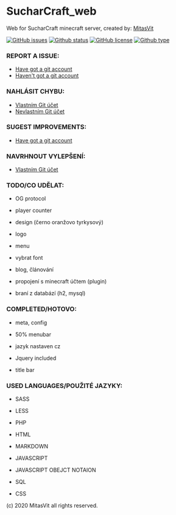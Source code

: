 # SucharCraft_web
Web for SucharCraft minecraft server, created by: [MitasVit](https://github.com/MitasVit/)

[![GitHub issues](https://img.shields.io/github/issues/MitasVit/SucharCraft_web)](https://github.com/MitasVit/SucharCraft_web/issues)
[![Github status](https://img.shields.io/badge/status-testing-yellow)]()
[![GitHub license](https://img.shields.io/github/license/MitasVit/SucharCraft_web)](https://github.com/MitasVit/SucharCraft_web/blob/main/LICENSE)
[![Github type](https://img.shields.io/badge/type-web-blue)]()

### REPORT A ISSUE:

- [Have got a git account](https://github.com/MitasVit/SucharCraft_web/issues/)
- [Haven't got a git account](https://forms.office.com/Pages/ResponsePage.aspx?id=wCYuEb6RlkazjOrcQsYQIZ1obVSP6sdIrzZvMb6t-p9UQlFXUjNYR1BKWVVKV0ZaQkNHRTBFVkRVTi4u)

### NAHLÁSIT CHYBU:

- [Vlastním Git účet](https://github.com/MitasVit/SucharCraft_web/issues/)
- [Nevlastním Git účet](https://forms.office.com/Pages/ResponsePage.aspx?id=wCYuEb6RlkazjOrcQsYQIZ1obVSP6sdIrzZvMb6t-p9UQlRBSFBZTkM2Rk44UzY0VFlWNlQzQ0wxQy4u)

### SUGEST IMPROVEMENTS:

- [Have got a git account](https://github.com/MitasVit/SucharCraft_web/pulls/)

### NAVRHNOUT VYLEPŠENÍ:

- [Vlastním Git účet](https://github.com/MitasVit/SucharCraft_web/pulls/)

### TODO/CO UDĚLAT:

- OG protocol

- player counter

- design (černo oranžovo tyrkysový)

- logo

- menu

- vybrat font

- blog, článování

- propojení s minecraft účtem (plugin)

- braní z databází (h2, mysql)


### COMPLETED/HOTOVO:

- meta, config

- 50% menubar

- jazyk nastaven cz

- Jquery included

- title bar

### USED LANGUAGES/POUŽITÉ JAZYKY:

- SASS

- LESS

- PHP

- HTML

- MARKDOWN

- JAVASCRIPT

- JAVASCRIPT OBEJCT NOTAION

- SQL

- CSS

(c) 2020 MitasVit all rights reserved. 
